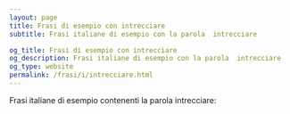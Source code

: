 ```yaml
---
layout: page
title: Frasi di esempio con intrecciare 
subtitle: Frasi italiane di esempio con la parola  intrecciare

og_title: Frasi di esempio con intrecciare 
og_description: Frasi italiane di esempio con la parola  intrecciare
og_type: website
permalink: /frasi/i/intrecciare.html
---
```


Frasi italiane di esempio contenenti la parola intrecciare:


